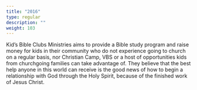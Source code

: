 ```yaml
---
title: "2016"
type: regular
description: ""
weight: 103
---
```


Kid’s Bible Clubs Ministries aims to provide a Bible study program and raise money for kids in their community who do not experience going to church on a regular basis, nor Christian Camp, VBS or a host of opportunities kids from churchgoing families can take advantage of. They believe that the best help anyone in this world can receive is the good news of how to begin a relationship with God through the Holy Spirit, because of the finished work of Jesus Christ.
